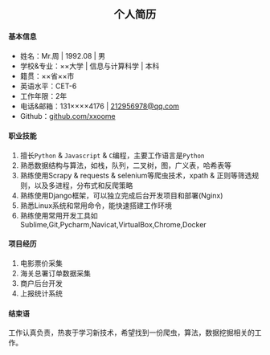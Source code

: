 ## **<center>个人简历</center>**
#### 基本信息
- 姓名：Mr.周 | 1992.08 | 男
- 学校&专业：××大学 | 信息与计算科学 | 本科
- 籍贯：××省××市     
- 英语水平：CET-6
- 工作年限：2年
- 电话&邮箱：131××××4176 | 212956978@qq.com
- Github：[github.com/xxoome](https://github.com/xxoome)     

#### 职业技能
1. 擅长`Python` & `Javascript` & `C`编程，主要工作语言是`Python `
2. 熟悉数据结构与算法，如栈，队列，二叉树，图，广义表，哈希表等
3. 熟练使用Scrapy & requests & selenium等爬虫技术，xpath & 正则等筛选规则，以及多进程，分布式和反爬策略
4. 熟练使用Django框架，可以独立完成后台开发项目和部署(Nginx)
5. 熟悉Linux系统和常用命令，能快速搭建工作环境
6. 熟练使用常用开发工具如Sublime,Git,Pycharm,Navicat,VirtualBox,Chrome,Docker

#### 项目经历
1. 电影票价采集   
2. 海关总署订单数据采集       
3. 商户后台开发   
4. 上报统计系统    

#### 结束语
工作认真负责，热衷于学习新技术，希望找到一份爬虫，算法，数据挖掘相关的工作。
